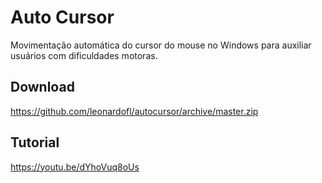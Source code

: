 # Auto Cursor

Movimentação automática do cursor do mouse no Windows para auxiliar usuários com dificuldades motoras.

## Download

https://github.com/leonardofl/autocursor/archive/master.zip

## Tutorial

https://youtu.be/dYhoVuq8oUs

